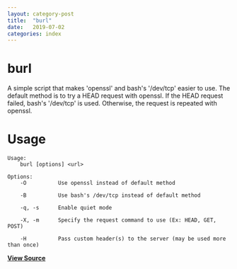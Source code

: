 ```yaml
---
layout: category-post
title:  "burl"
date:   2019-07-02
categories: index
---
```


# burl

A simple script that makes 'openssl' and bash's '/dev/tcp' easier to use.
The default method is to try a HEAD request with openssl.  If the HEAD 
request failed, bash's '/dev/tcp' is used.  Otherwise, the request is repeated
with openssl.

# Usage

```
Usage:
    burl [options] <url>
    
Options:
    -O          Use openssl instead of default method

    -B          Use bash's /dev/tcp instead of default method

    -q, -s      Enable quiet mode
    
    -X, -m      Specify the request command to use (Ex: HEAD, GET, POST)
    
    -H          Pass custom header(s) to the server (may be used more than once)
```

**[View Source](https://github.com/simoniz0r/burl)**
